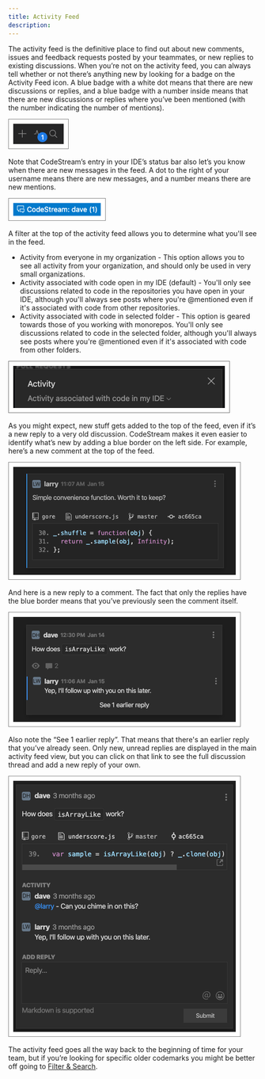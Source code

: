 ```yaml
---
title: Activity Feed
description: 
---
```


The activity feed is the definitive place to find out about new comments, issues
and feedback requests posted by your teammates, or new replies to existing
discussions. When you’re not on the activity feed, you can always tell whether
or not there’s anything new by looking for a badge on the Activity Feed icon. A
blue badge with a white dot means that there are new discussions or replies, and
a blue badge with a number inside means that there are new discussions or
replies where you’ve been mentioned (with the number indicating the number of
mentions).

![Activity Feed Badge](../assets/images/ActivityFeedWithBadge2.png)

Note that CodeStream’s entry in your IDE’s status bar also let’s you know when
there are new messages in the feed. A dot to the right of your username means
there are new messages, and a number means there are new mentions.

![Status Bar](../assets/images/StatusBarWithMentions2.png)

A filter at the top of the activity feed allows you to determine what you'll see
in the feed.

* Activity from everyone in my organization - This option allows you to see all
  activity from your organization, and should only be used in very small
  organizations.
* Activity associated with code open in my IDE (default) - You'll only see
  discussions related to code in the repositories you have open in your IDE,
  although you'll always see posts where you're @mentioned even if it's
  associated with code from other repositories.
* Activity associated with code in selected folder - This option is geared
  towards those of you working with monorepos. You'll only see discussions
  related to code in the selected folder, although you'll always see posts
  where you're @mentioned even if it's associated with code from other
  folders.

![Activity Feed Filters](../assets/images/ActivityFeedFilters.png)

As you might expect, new stuff gets added to the top of the feed, even if it’s a
new reply to a very old discussion. CodeStream makes it even easier to identify
what’s new by adding a blue border on the left side. For example, here’s a new
comment at the top of the feed.

![New Comment in Feed](../assets/images/ActivityFeed-NewCodemark.png)

And here is a new reply to a comment. The fact that only the replies have the
blue border means that you’ve previously seen the comment itself.

![New Replies in Feed](../assets/images/ActivityFeed-NewOldReplies.png)

Also note the “See 1 earlier reply”. That means that there's an earlier reply
that you’ve already seen. Only new, unread replies are displayed in the main
activity feed view, but you can click on that link to see the full discussion
thread and add a new reply of your own.

![Expanded Comment](../assets/images/CodemarkViewWithReplies1.png)

The activity feed goes all the way back to the beginning of time for your team,
but if you’re looking for specific older codemarks you might be better off going
to [Filter & Search](filter-and-search).

